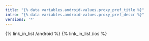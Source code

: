 ```yaml
---
title: "{% data variables.android-values.proxy_pref_title %}"
intro: "{% data variables.android-values.proxy_pref_descr %}"
versions: '*'
---
```


{% link_in_list /android %}
{% link_in_list /ios %}